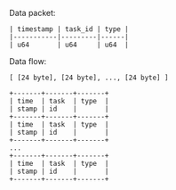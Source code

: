 Data packet:
```
| timestamp | task_id | type |
|-----------|---------|------|
| u64       | u64     | u64  |
```

Data flow:

`[ [24 byte], [24 byte], ..., [24 byte] ]`

```
+-------+-------+-------+
| time  | task  | type  |
| stamp | id    |       |
+-------+-------+-------+
| time  | task  | type  |
| stamp | id    |       |
+-------+-------+-------+
...
+-------+-------+-------+
| time  | task  | type  |
| stamp | id    |       |
+-------+-------+-------+
```
